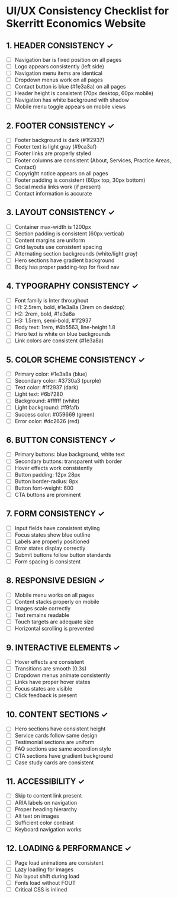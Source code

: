 # UI/UX Consistency Checklist for Skerritt Economics Website

## 1. HEADER CONSISTENCY ✓
- [ ] Navigation bar is fixed position on all pages
- [ ] Logo appears consistently (left side)
- [ ] Navigation menu items are identical
- [ ] Dropdown menus work on all pages
- [ ] Contact button is blue (#1e3a8a) on all pages
- [ ] Header height is consistent (70px desktop, 60px mobile)
- [ ] Navigation has white background with shadow
- [ ] Mobile menu toggle appears on mobile views

## 2. FOOTER CONSISTENCY ✓
- [ ] Footer background is dark (#1f2937)
- [ ] Footer text is light gray (#9ca3af)
- [ ] Footer links are properly styled
- [ ] Footer columns are consistent (About, Services, Practice Areas, Contact)
- [ ] Copyright notice appears on all pages
- [ ] Footer padding is consistent (60px top, 30px bottom)
- [ ] Social media links work (if present)
- [ ] Contact information is accurate

## 3. LAYOUT CONSISTENCY ✓
- [ ] Container max-width is 1200px
- [ ] Section padding is consistent (60px vertical)
- [ ] Content margins are uniform
- [ ] Grid layouts use consistent spacing
- [ ] Alternating section backgrounds (white/light gray)
- [ ] Hero sections have gradient background
- [ ] Body has proper padding-top for fixed nav

## 4. TYPOGRAPHY CONSISTENCY ✓
- [ ] Font family is Inter throughout
- [ ] H1: 2.5rem, bold, #1e3a8a (3rem on desktop)
- [ ] H2: 2rem, bold, #1e3a8a
- [ ] H3: 1.5rem, semi-bold, #1f2937
- [ ] Body text: 1rem, #4b5563, line-height 1.8
- [ ] Hero text is white on blue backgrounds
- [ ] Link colors are consistent (#1e3a8a)

## 5. COLOR SCHEME CONSISTENCY ✓
- [ ] Primary color: #1e3a8a (blue)
- [ ] Secondary color: #3730a3 (purple)
- [ ] Text color: #1f2937 (dark)
- [ ] Light text: #6b7280
- [ ] Background: #ffffff (white)
- [ ] Light background: #f9fafb
- [ ] Success color: #059669 (green)
- [ ] Error color: #dc2626 (red)

## 6. BUTTON CONSISTENCY ✓
- [ ] Primary buttons: blue background, white text
- [ ] Secondary buttons: transparent with border
- [ ] Hover effects work consistently
- [ ] Button padding: 12px 28px
- [ ] Button border-radius: 8px
- [ ] Button font-weight: 600
- [ ] CTA buttons are prominent

## 7. FORM CONSISTENCY ✓
- [ ] Input fields have consistent styling
- [ ] Focus states show blue outline
- [ ] Labels are properly positioned
- [ ] Error states display correctly
- [ ] Submit buttons follow button standards
- [ ] Form spacing is consistent

## 8. RESPONSIVE DESIGN ✓
- [ ] Mobile menu works on all pages
- [ ] Content stacks properly on mobile
- [ ] Images scale correctly
- [ ] Text remains readable
- [ ] Touch targets are adequate size
- [ ] Horizontal scrolling is prevented

## 9. INTERACTIVE ELEMENTS ✓
- [ ] Hover effects are consistent
- [ ] Transitions are smooth (0.3s)
- [ ] Dropdown menus animate consistently
- [ ] Links have proper hover states
- [ ] Focus states are visible
- [ ] Click feedback is present

## 10. CONTENT SECTIONS ✓
- [ ] Hero sections have consistent height
- [ ] Service cards follow same design
- [ ] Testimonial sections are uniform
- [ ] FAQ sections use same accordion style
- [ ] CTA sections have gradient background
- [ ] Case study cards are consistent

## 11. ACCESSIBILITY ✓
- [ ] Skip to content link present
- [ ] ARIA labels on navigation
- [ ] Proper heading hierarchy
- [ ] Alt text on images
- [ ] Sufficient color contrast
- [ ] Keyboard navigation works

## 12. LOADING & PERFORMANCE ✓
- [ ] Page load animations are consistent
- [ ] Lazy loading for images
- [ ] No layout shift during load
- [ ] Fonts load without FOUT
- [ ] Critical CSS is inlined
